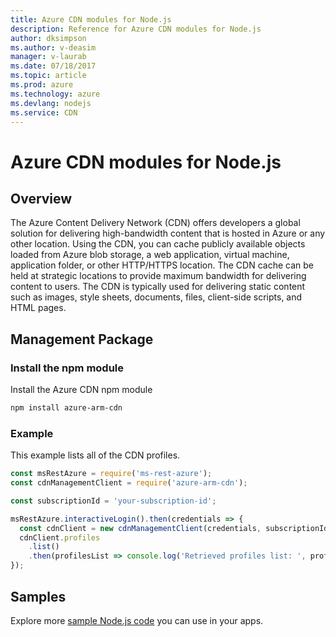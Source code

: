 ```yaml
---
title: Azure CDN modules for Node.js
description: Reference for Azure CDN modules for Node.js
author: dksimpson
ms.author: v-deasim
manager: v-laurab
ms.date: 07/18/2017
ms.topic: article
ms.prod: azure
ms.technology: azure
ms.devlang: nodejs
ms.service: CDN
---
```


# Azure CDN modules for Node.js

## Overview

The Azure Content Delivery Network (CDN) offers developers a global solution for delivering high-bandwidth content that is hosted in Azure or any other location. Using the CDN, you can cache publicly available objects loaded from Azure blob storage, a web application, virtual machine, application folder, or other HTTP/HTTPS location. The CDN cache can be held at strategic locations to provide maximum bandwidth for delivering content to users. The CDN is typically used for delivering static content such as images, style sheets, documents, files, client-side scripts, and HTML pages.

## Management Package

### Install the npm module

Install the Azure CDN npm module

```bash
npm install azure-arm-cdn
```

### Example

This example lists all of the CDN profiles.

```javascript
const msRestAzure = require('ms-rest-azure');
const cdnManagementClient = require('azure-arm-cdn');

const subscriptionId = 'your-subscription-id';

msRestAzure.interactiveLogin().then(credentials => {
  const cdnClient = new cdnManagementClient(credentials, subscriptionId);
  cdnClient.profiles
    .list()
    .then(profilesList => console.log('Retrieved profiles list: ', profilesList));
});
```

## Samples

Explore more [sample Node.js code](https://azure.microsoft.com/resources/samples/?platform=nodejs) you can use in your apps.
